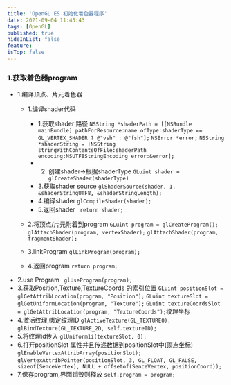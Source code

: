 ```yaml
---
title: 'OpenGL ES 初始化着色器程序'
date: 2021-09-04 11:45:43
tags: [OpenGL]
published: true
hideInList: false
feature: 
isTop: false
---
```

### 1.获取着色器program
 +  1.编译顶点、片元着色器
     + 1.编译shader代码
        - 1.获取shader 路径
    `NSString *shaderPath = [[NSBundle mainBundle] pathForResource:name ofType:shaderType == GL_VERTEX_SHADER ? @"vsh" : @"fsh"];`
    `NSError *error;`
    `NSString *shaderString = [NSString stringWithContentsOfFile:shaderPath encoding:NSUTF8StringEncoding error:&error];`
        - 2. 创建shader->根据shaderType
    `GLuint shader = glCreateShader(shaderType)`
        - 3.获取shader source
    `glShaderSource(shader, 1, &shaderStringUTF8, &shaderStringLength);`
        - 4.编译shader
    `glCompileShader(shader);`
         - 5.返回shader
    ` return shader;`

    + 2.将顶点/片元附着到program
    `GLuint program = glCreateProgram();`
    `glAttachShader(program, vertexShader);`
    `glAttachShader(program, fragmentShader);`
    + 3.linkProgram
    `glLinkProgram(program);`
    + 4.返回program
    `return program;`
+ 2.use Program
   ` glUseProgram(program);`
+ 3.获取Position,Texture,TextureCoords 的索引位置
    `GLuint positionSlot = glGetAttribLocation(program, "Position");`
    `GLuint textureSlot = glGetUniformLocation(program, "Texture");`
    `GLuint textureCoordsSlot = glGetAttribLocation(program, "TextureCoords");`纹理坐标
+ 4.激活纹理,绑定纹理ID
    `glActiveTexture(GL_TEXTURE0);`
    `glBindTexture(GL_TEXTURE_2D, self.textureID);`
+ 5.将纹理id传入
  `glUniform1i(textureSlot, 0);`
+ 6.打开positionSlot 属性并且传递数据到positionSlot中(顶点坐标)
    `glEnableVertexAttribArray(positionSlot);`
    `glVertexAttribPointer(positionSlot, 3, GL_FLOAT, GL_FALSE, sizeof(SenceVertex), NULL + offsetof(SenceVertex, positionCoord));`
+ 7.保存program,界面销毁则释放
    `self.program = program;`